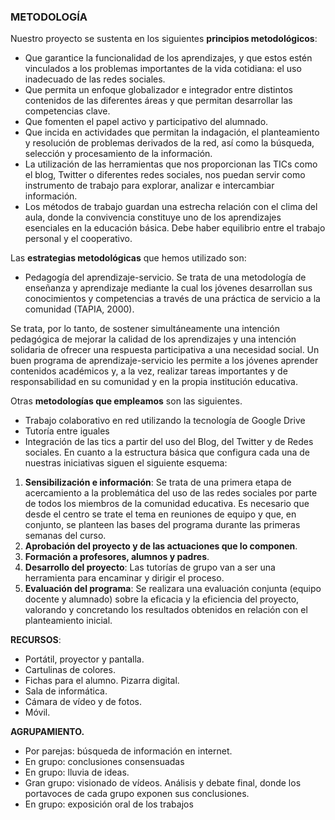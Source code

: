 ### METODOLOGÍA

Nuestro proyecto se sustenta en los siguientes **principios metodológicos**:

* Que garantice la funcionalidad de los aprendizajes, y que estos estén vinculados a los problemas importantes de la vida cotidiana:  el uso inadecuado de las redes sociales.
* Que permita un enfoque globalizador e integrador entre distintos contenidos de las diferentes áreas y que permitan desarrollar las competencias clave.
* Que fomenten el papel activo y participativo del alumnado. 
* Que incida en actividades que permitan la indagación, el planteamiento y resolución de problemas derivados de la red, así como la búsqueda, selección y procesamiento de la información.
* La utilización de las herramientas que nos proporcionan las TICs  como el blog, Twitter o diferentes redes sociales, nos puedan servir como instrumento de trabajo para explorar, analizar e intercambiar información.
* Los métodos de trabajo guardan una estrecha relación con el clima del aula, donde la convivencia constituye uno de los aprendizajes esenciales en la educación básica. Debe haber equilibrio entre el trabajo personal y el cooperativo. 

Las **estrategias metodológicas** que hemos utilizado son:

* Pedagogía del aprendizaje-servicio. Se trata de una metodología de enseñanza y aprendizaje mediante la cual los jóvenes desarrollan sus conocimientos y competencias a través de una práctica de servicio a la comunidad (TAPIA, 2000).

Se trata, por lo tanto, de sostener simultáneamente una intención pedagógica de mejorar la calidad de los aprendizajes y una intención solidaria de ofrecer una respuesta participativa a una necesidad social. Un buen programa de aprendizaje-servicio les permite a los jóvenes aprender contenidos académicos y, a la vez, realizar tareas importantes y de responsabilidad en su comunidad y en la propia institución educativa. 

Otras **metodologías que empleamos** son las siguientes.

* Trabajo colaborativo en red utilizando la tecnología de Google Drive
* Tutoría entre iguales
* Integración de las tics a partir del uso del Blog, del Twitter y  de Redes  sociales.
En cuanto a la estructura básica que configura cada una de nuestras iniciativas siguen el siguiente esquema:

1. **Sensibilización e información**: Se trata de una primera etapa de acercamiento a la problemática del uso de las redes sociales  por parte de todos los miembros de la comunidad  educativa. Es necesario que desde el centro se trate el tema en reuniones de equipo y que, en conjunto, se planteen las bases del programa durante las primeras semanas del curso. 
2. **Aprobación del proyecto y de  las actuaciones que lo componen**. 
3. **Formación a profesores, alumnos y padres**.
4. **Desarrollo del proyecto**: Las tutorías de grupo van a ser una herramienta para encaminar y dirigir el proceso. 
5. **Evaluación del programa**: Se realizara una evaluación conjunta (equipo docente y alumnado) sobre la eficacia y la eficiencia del proyecto, valorando y concretando los resultados obtenidos en relación con el planteamiento inicial. 

**RECURSOS**: 
* Portátil, proyector y pantalla. 
* Cartulinas de colores. 
* Fichas para el alumno. Pizarra digital. 
* Sala de informática. 
* Cámara de vídeo y de fotos. 
* Móvil.

**AGRUPAMIENTO.**

* Por parejas: búsqueda de información en internet.
* En grupo: conclusiones consensuadas
* En grupo: lluvia de ideas.
* Gran grupo: visionado de vídeos. Análisis y debate final, donde los portavoces de cada grupo exponen  sus conclusiones.
* En grupo: exposición oral de los trabajos